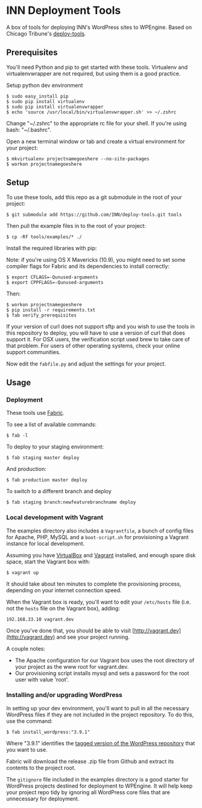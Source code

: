 # INN Deployment Tools

A box of tools for deploying INN's WordPress sites to WPEngine. Based on Chicago Tribune's [deploy-tools](https://github.com/newsapps/deploy-tools).

## Prerequisites

You'll need Python and pip to get started with these tools. Virtualenv and virtualenvwrapper are not required, but using them is a good practice.

Setup python dev environment

    $ sudo easy_install pip
    $ sudo pip install virtualenv
    $ sudo pip install virtualenvwrapper
    $ echo 'source /usr/local/bin/virtualenvwrapper.sh' >> ~/.zshrc

Change "~/.zshrc" to the appropriate rc file for your shell. If you're using bash: "~/.bashrc".

Open a new terminal window or tab and create a virtual environment for your project:

    $ mkvirtualenv projectnamegoeshere --no-site-packages
    $ workon projectnamegoeshere

## Setup

To use these tools, add this repo as a git submodule in the root of your project:

	$ git submodule add https://github.com/INN/deploy-tools.git tools

Then pull the example files in to the root of your project:

	$ cp -Rf tools/examples/* ./

Install the required libraries with pip:

Note: if you're using OS X Mavericks (10.9), you might need to set some compiler flags for Fabric and its dependencies to install correctly:

    $ export CFLAGS=-Qunused-arguments
    $ export CPPFLAGS=-Qunused-arguments

Then:

    $ workon projectnamegoeshere
    $ pip install -r requirements.txt
    $ fab verify_prerequisites

If your version of curl does not support sftp and you wish to use the tools in this repository to deploy, you will have to use a version of curl that does support it. For OSX users, the verification script used brew to take care of that problem. For users of other operating systems, check your online support communities. 

Now edit the `fabfile.py` and adjust the settings for your project.

## Usage

### Deployment

These tools use [Fabric](http://www.fabfile.org/).

To see a list of available commands:

    $ fab -l

To deploy to your staging environment:

    $ fab staging master deploy

And production:

    $ fab production master deploy

To switch to a different branch and deploy

    $ fab staging branch:newfeaturebranchname deploy

### Local development with Vagrant

The examples directory also includes a `Vagrantfile`, a bunch of config files for Apache, PHP, MySQL and a `boot-script.sh` for provisioning a Vagrant instance for local development.

Assuming you have [VirtualBox](https://www.virtualbox.org/wiki/Downloads) and [Vagrant](http://www.vagrantup.com/downloads) installed, and enough spare disk space, start the Vagrant box with:

    $ vagrant up

It should take about ten minutes to complete the provisioning process, depending on your internet connection speed. 

When the Vagrant box is ready, you'll want to edit your `/etc/hosts` file (i.e. not the `hosts` file on the Vagrant box), adding:

    192.168.33.10 vagrant.dev

Once you've done that, you should be able to visit [http://vagrant.dev](http://vagrant.dev) and see your project running.

A couple notes:

- The Apache configuration for our Vagrant box uses the root directory of your project as the www root for vagrant.dev.
- Our provisioning script installs mysql and sets a password for the root user with value 'root'.

### Installing and/or upgrading WordPress

In setting up your dev environment, you'll want to pull in all the necessary WordPress files if they are not included in the project repository. To do this, use the command:

    $ fab install_wordpress:"3.9.1"

Where "3.9.1" identifies the [tagged version of the WordPress repository](https://github.com/WordPress/WordPress/tags) that you want to use.

Fabric will download the release .zip file from Github and extract its contents to the project root.

The `gitignore` file included in the examples directory is a good starter for WordPress projects destined for deployment to WPEngine. It will help keep your project repo tidy by ignoring all WordPress core files that are unnecessary for deployment.
